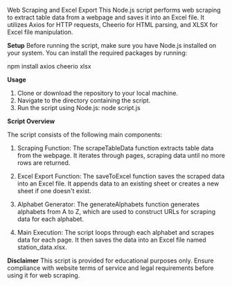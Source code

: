 
Web Scraping and Excel Export
This Node.js script performs web scraping to extract table data from a webpage and saves it into an Excel file. It utilizes Axios for HTTP requests, Cheerio for HTML parsing, and XLSX for Excel file manipulation.

**Setup**
Before running the script, make sure you have Node.js installed on your system. You can install the required packages by running:

npm install axios cheerio xlsx

**Usage**
1. Clone or download the repository to your local machine.
2. Navigate to the directory containing the script.
3. Run the script using Node.js:
    node script.js
   
**Script Overview**

The script consists of the following main components:

1. Scraping Function: The scrapeTableData function extracts table data from the webpage. It iterates through pages, scraping data until no more rows are returned.

2. Excel Export Function: The saveToExcel function saves the scraped data into an Excel file. It appends data to an existing sheet or creates a new sheet if one doesn't exist.

3. Alphabet Generator: The generateAlphabets function generates alphabets from A to Z, which are used to construct URLs for scraping data for each alphabet.

4. Main Execution: The script loops through each alphabet and scrapes data for each page. It then saves the data into an Excel file named station_data.xlsx.

**Disclaimer**
This script is provided for educational purposes only. Ensure compliance with website terms of service and legal requirements before using it for web scraping.
